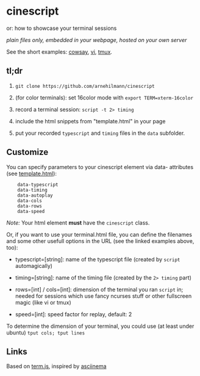 cinescript
==========

or: how to showcase your terminal sessions

*plain files only, embedded in your webpage, hosted on your own server*

See the short examples:
[cowsay](http://arnehilmann.github.io/cinescript/index.html?typescript=examples/cowsay/typescript&timing=examples/cowsay/timing&rows=31&cols=106),
[vi](http://arnehilmann.github.io/cinescript/index.html?typescript=examples/vi/typescript&timing=examples/vi/timing&rows=31&cols=106),
[tmux](http://arnehilmann.github.io/cinescript/index.html?typescript=examples/tmux/typescript&timing=examples/tmux/timing&rows=31&cols=106).


tl;dr
----

1. ```git clone https://github.com/arnehilmann/cinescript```

2. (for color terminals): set 16color mode with ```export TERM=xterm-16color```

3. record a terminal session: ```script -t 2> timing```

4. include the html snippets from "template.html" in your page

5. put your recorded ```typescript``` and ```timing``` files in the ```data``` subfolder.


Customize
---------

You can specify parameters to your cinescript element via data- attributes
(see [template.html](https://github.com/arnehilmann/cinescript/blob/master/template.html)):
```
    data-typescript
    data-timing
    data-autoplay
    data-cols
    data-rows
    data-speed
```
*Note:* Your html element **must** have the ```cinescript``` class.

Or, if you want to use your terminal.html file, you can define the
filenames and some other usefull options in the URL (see the linked examples above, too):

* typescript=[string]: name of the typescript file (created by ```script``` automagically)

* timing=[string]: name of the timing file (created by the ```2> timing``` part)

* rows=[int] / cols=[int]: dimension of the terminal you ran ```script``` in; needed for
    sessions which use fancy ncurses stuff or other fullscreen magic (like vi or tmux)

* speed=[int]: speed factor for replay, default: 2


To determine the dimension of your terminal, you could use (at least under ubuntu)
```tput cols; tput lines```

Links
-----

Based on [term.js](https://github.com/chjj/term.js),
inspired by [asciinema](https://github.com/sickill/asciinema.org)

